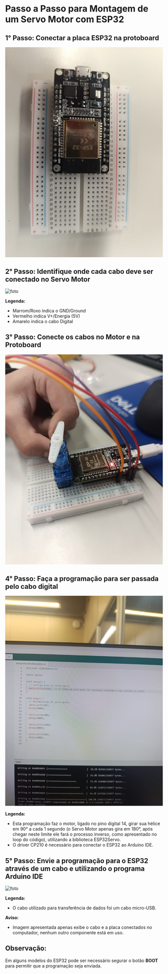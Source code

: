 # Passo a Passo para Montagem de um Servo Motor com ESP32

## 1° Passo: Conectar a placa ESP32 na protoboard
![foto](https://github.com/CaioHMAquino/ESP32ServoMotor/blob/main/imagens/esp32%20na%20board.jpeg)

## 2° Passo: Identifique onde cada cabo deve ser conectado no Servo Motor
![foto](https://github.com/CaioHMAquino/ESP32ServoMotor/blob/main/imagens/Conex%C3%A3o%20dos%20Fios.jpeg)

**Legenda:**
- Marrom/Roxo indica o GND/Ground
- Vermelho indica V+/Energia (5V)
- Amarelo indica o cabo Digital

## 3° Passo: Conecte os cabos no Motor e na Protoboard
![foto](https://github.com/CaioHMAquino/ESP32ServoMotor/blob/main/imagens/Resultado%20das%20liga%C3%A7%C3%B5es.jpeg)

## 4° Passo: Faça a programação para ser passada pelo cabo digital
![foto](https://github.com/CaioHMAquino/ESP32ServoMotor/blob/main/imagens/Programa%C3%A7%C3%A3o.jpeg)

**Legenda:**
- Esta programação faz o motor, ligado no pino digital 14, girar sua hélice em 90° a cada 1 segundo (o Servo Motor apenas gira em 180°, após chegar neste limite ele fará o processo inverso, como apresentado no loop do código), utilizando a biblioteca ESP32Servo.
- O driver CP210 é necessário para conectar o ESP32 ao Arduino IDE.

## 5° Passo: Envie a programação para o ESP32 através de um cabo e utilizando o programa Arduino IDE
![foto](https://github.com/CaioHMAquino/ESP32ServoMotor/blob/main/imagens/transfer%C3%AAncia%20de%20dados.jpeg)

**Legenda:**
- O cabo utilizado para transferência de dados foi um cabo micro-USB.

**Aviso:** 
- Imagem apresentada apenas exibe o cabo e a placa conectados no computador, nenhum outro componente está em uso.

## Observação:
Em alguns modelos do ESP32 pode ser necessário segurar o botão **BOOT** para permitir que a programação seja enviada.
